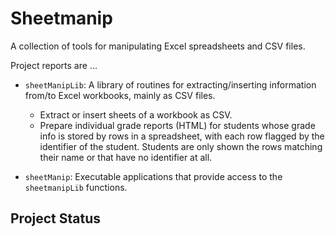 # Sheetmanip

A collection of tools for manipulating Excel spreadsheets and CSV
 files.

Project reports are ...

* `sheetManipLib`: A library of routines for extracting/inserting 
    information from/to Excel workbooks, mainly as CSV files.
    
    * Extract or insert sheets of a workbook as CSV.
    * Prepare individual grade reports (HTML) for students
      whose grade info is stored by rows in a spreadsheet,
      with each row flagged by the identifier of the student.
      Students are only shown the rows matching their name or
      that have no identifier at all.    

* `sheetManip`: Executable applications that provide access to the
        `sheetmanipLib` functions.



## Project Status


